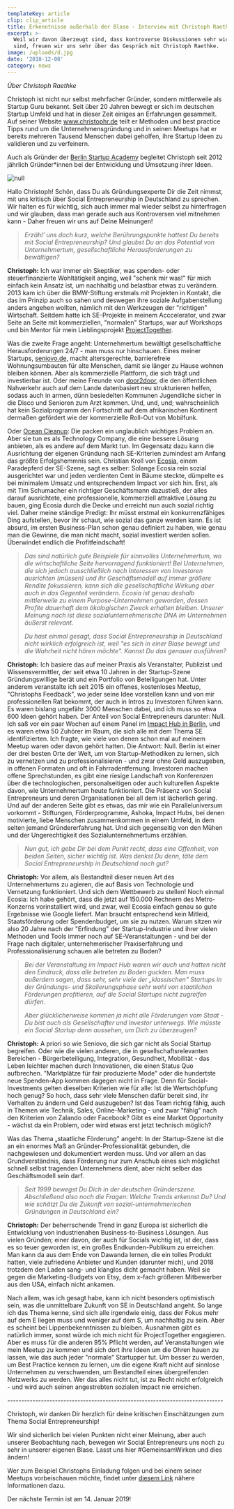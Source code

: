 ```yaml
---
templateKey: article
clip: clip_article
title: Erkenntnisse außerhalb der Blase - Interview mit Christoph Raethke
excerpt: >-
  Weil wir davon überzeugt sind, dass kontroverse Diskussionen sehr wichtig
  sind, freuen wir uns sehr über das Gespräch mit Christoph Raethke.
image: /uploads/d.jpg
date: '2018-12-08'
category: news
---
```

_Über Christoph Raethke_

Christoph ist nicht nur selbst mehrfacher Gründer, sondern mittlerweile als Startup Guru bekannt. Seit über 20 Jahren bewegt er sich im deutschen Startup Umfeld und hat in dieser Zeit einiges an Erfahrungen gesammelt. Auf seiner Website www.christophr.de teilt er Methoden und best practice Tipps rund um die Unternehmensgründung und in seinen Meetups hat er bereits mehreren Tausend Menschen dabei geholfen, ihre Startup Ideen zu validieren und zu verfeinern.

Auch als Gründer der [Berlin Startup Academy](https://www.facebook.com/BerlinStartupAcademy) begleitet Christoph seit 2012 jährlich Gründer*innen bei der Entwicklung und Umsetzung ihrer Ideen.

![null](/uploads/gg.jpg)

Hallo Christoph! Schön, dass Du als Gründungsexperte Dir die Zeit nimmst, mit uns kritisch über Social Entrepreneurship in Deutschland zu sprechen. Wir halten es für wichtig, sich auch immer mal wieder selbst zu hinterfragen und wir glauben, dass man gerade auch aus Kontroversen viel mitnehmen kann - Daher freuen wir uns auf Deine Meinungen!

> _Erzähl' uns doch kurz, welche Berührungspunkte hattest Du bereits mit Social Entrepreneurship? Und glaubst Du an das Potential von Unternehmertum, gesellschaftliche Herausforderungen zu bewältigen?_

**Christoph:** Ich war immer ein Skeptiker, was spenden- oder steuerfinanzierte Wohltätigkeit anging, weil "schenk mir was!" für mich einfach kein Ansatz ist, um nachhaltig und belastbar etwas zu verändern. 2013 kam ich über die BMW-Stiftung erstmals mit Projekten in Kontakt, die das im Prinzip auch so sahen und deswegen ihre soziale Aufgabenstellung anders angehen wollten, nämlich mit den Werkzeugen der "richtigen" Wirtschaft. Seitdem hatte ich SE-Projekte in meinem Acccelerator, und zwar Seite an Seite mit kommerziellen, "normalen" Startups, war auf Workshops und bin Mentor für mein Lieblingsprojekt [ProjectTogether](https://www.projecttogether.org/).

Was die zweite Frage angeht: Unternehmertum bewältigt gesellschaftliche Herausforderungen 24/7 - man muss nur hinschauen. Eines meiner Startups, [seniovo.de](https://www.seniovo.de/), macht altersgerechte, barrierefreie Wohnungsumbauten für alte Menschen, damit sie länger zu Hause wohnen bleiben können. Aber als kommerzielle Plattform, die sich trägt und investierbar ist. Oder meine Freunde von [door2door](https://www.door2door.io/index.html), die den öffentlichen Nahverkehr auch auf dem Lande datenbasiert neu strukturieren helfen, sodass auch in armen, dünn besiedelten Kommunen Jugendliche sicher in die Disco und Senioren zum Arzt kommen. Und, und, und; wahrscheinlich hat kein Sozialprogramm den Fortschritt auf dem afrikanischen Kontinent dermaßen gefördert wie der kommerzielle Roll-Out von Mobilfunk.

Oder [Ocean Cleanup](https://www.theoceancleanup.com/): Die packen ein unglaublich wichtiges Problem an. Aber sie tun es als Technology Company, die eine bessere Lösung anbieten, als es andere auf dem Markt tun. Im Gegensatz dazu kann die Ausrichtung der eigenen Gründung nach SE-Kriterien zumindest am Anfang das größte Erfolgshemmnis sein. Christian Kroll von [Ecosia](https://www.ecosia.org/), einem Paradepferd der SE-Szene, sagt es selber: Solange Ecosia rein sozial ausgerichtet war und jeden verdienten Cent in Bäume steckte, dümpelte es bei minimalem Umsatz und entsprechendem Impact vor sich hin. Erst, als mit Tim Schumacher ein richtiger Geschäftsmann dazustieß, der alles darauf ausrichtete, eine professionelle, kommerziell attraktive Lösung zu bauen, ging Ecosia durch die Decke und erreicht nun auch sozial richtig viel. Daher meine ständige Predigt: Ihr müsst erstmal ein konkurrenzfähiges Ding aufstellen, bevor ihr schaut, wie sozial das ganze werden kann. Es ist absurd, im ersten Business-Plan schon genau definiert zu haben, wie genau man die Gewinne, die man nicht macht, sozial investiert werden sollen. Überwindet endlich die Profitfeindschaft!

> _Das sind natürlich gute Beispiele für sinnvolles Unternehmertum, wo die wirtschaftliche Seite hervorragend funktioniert! Bei Unternehmen, die sich jedoch ausschließlich nach Interessen von Investoren ausrichten (müssen) und ihr Geschäftsmodell auf immer größere Rendite fokussieren, kann sich die gesellschaftliche Wirkung aber auch in das Gegenteil verändern. Ecosia ist genau deshalb mittlerweile zu einem Purpose-Unternehmen geworden, dessen Profite dauerhaft dem ökologischen Zweck erhalten bleiben. Unserer Meinung nach ist diese sozialunternehmerische DNA im Unternehmen äußerst relevant._
>
> _Du hast einmal gesagt, dass Social Entrepreneurship in Deutschland nicht wirklich erfolgreich ist, weil "es sich in einer Blase bewegt und die Wahrheit nicht hören möchte". Kannst Du das genauer ausführen?_

**Christoph:** Ich basiere das auf meiner Praxis als Veranstalter, Publizist und Wissensvermittler, der seit etwa 10 Jahren in der Startup-Szene Gründungswillige berät und ein Portfolio von Beteiligungen hat. Unter anderem veranstalte ich seit 2015 ein offenes, kostenloses Meetup, "Christophs Feedback", wo jeder seine Idee vorstellen kann und von mir professionellen Rat bekommt, der auch in Intros zu Investoren führen kann. Es waren bislang ungefähr 3000 Menschen dabei, und ich muss so etwa 600 Ideen gehört haben. Der Anteil von Social Entrepreneurs darunter: Null. Ich saß vor ein paar Wochen auf einem Panel im [Impact Hub in Berlin](https://berlin.impacthub.net/), und es waren etwa 50 Zuhörer im Raum, die sich alle mit dem Thema SE identifizierten. Ich fragte, wie viele von denen schon mal auf meinem Meetup waren oder davon gehört hatten. Die Antwort: Null. Berlin ist einer der drei besten Orte der Welt, um von Startup-Methodiken zu lernen, sich zu vernetzen und zu professionalisieren - und zwar ohne Geld auszugeben, in offenen Formaten und oft in Fahrradentfernung. Investoren machen offene Sprechstunden, es gibt eine riesige Landschaft von Konferenzen über die technologischen, personalseitigen oder auch kulturellen Aspekte davon, wie Unternehmertum heute funktioniert. Die Präsenz von Social Entrepreneurs und deren Organisationen bei all dem ist lächerlich gering. Und auf der anderen Seite gibt es etwas, das mir wie ein Paralleluniversum vorkommt - Stiftungen, Förderprogramme, Ashoka, Impact Hubs, bei denen motivierte, liebe Menschen zusammenkommen in einem Umfeld, in dem selten jemand Gründererfahrung hat. Und sich gegenseitig von den Mühen und der Ungerechtigkeit des Sozialunternehmertums erzählen.

> _Nun gut, ich gebe Dir bei dem Punkt recht, dass eine Offenheit, von beiden Seiten, sicher wichtig ist.  Was denkst Du denn, täte dem Social Entrepreneurship in Deutschland noch gut?_

**Christoph:** Vor allem, als Bestandteil dieser neuen Art des Unternehmertums zu agieren, die auf Basis von Technologie und Vernetzung funktioniert. Und sich dem Wettbewerb zu stellen! Noch einmal Ecosia: Ich habe gehört, dass die jetzt auf 150.000 Rechnern des Metro-Konzerns vorinstalliert wird, und zwar, weil Ecosia einfach genau so gute Ergebnisse wie Google liefert. Man braucht entsprechend kein Mitleid, Staatsförderung oder Spendenbudget, um sie zu nutzen. Warum sitzen wir also 20 Jahre nach der "Erfindung" der Startup-Industrie und ihrer vielen Methoden und Tools immer noch auf SE-Veranstaltungen - und bei der Frage nach digitaler, unternehmerischer Praxiserfahrung und Professionalisierung schauen alle betreten zu Boden?

> _Bei der Veranstaltung im Impact Hub waren wir auch und hatten nicht den Eindruck, dass alle betreten zu Boden guckten. Man muss außerdem sagen, dass sehr, sehr viele der „klassischen" Startups in der Gründungs- und Skalierungsphase sehr wohl von staatlichen Förderungen profitieren, auf die Social Startups nicht zugreifen dürfen._
>
> _Aber glücklicherweise kommen ja nicht alle Förderungen vom Staat - Du bist auch als Gesellschafter und Investor unterwegs. Wie müsste ein Social Startup denn aussehen, um Dich zu überzeugen?_

**Christoph:** A priori so wie Seniovo, die sich gar nicht als Social Startup begreifen. Oder wie die vielen anderen, die in gesellschaftsrelevanten Bereichen - Bürgerbeteiligung, Integration, Gesundheit, Mobilität - das Leben leichter machen durch Innovationen, die einen Status Quo aufbrechen. "Marktplätze für fair produzierte Mode" oder die hundertste neue Spenden-App kommen dagegen nicht in Frage. Denn für Social-Investments gelten dieselben Kriterien wie für alle: Ist die Wertschöpfung hoch genug? So hoch, dass sehr viele Menschen dafür bereit sind, ihr Verhalten zu ändern und Geld auszugeben? Ist das Team richtig fähig, auch in Themen wie Technik, Sales, Online-Marketing - und zwar "fähig" nach den Kriterien von Zalando oder Facebook? Gibt es eine Market Opportunity - wächst da ein Problem, oder wird etwas erst jetzt technisch möglich?

Was das Thema „staatliche Förderung" angeht: In der Startup-Szene ist die an ein enormes Maß an Gründer-Professionalität gebunden, die nachgewiesen und dokumentiert werden muss. Und vor allem an das Grundverständnis, dass Förderung nur zum Anschub eines sich möglichst schnell selbst tragenden Unternehmens dient, aber nicht selber das Geschäftsmodell sein darf.

> _Seit 1999 bewegst Du Dich in der deutschen Gründerszene. Abschließend also noch die Fragen: Welche Trends erkennst Du? Und wie schätzt Du die Zukunft von sozial-unternehmerischen Gründungen in Deutschland ein?_

**Christoph:** Der beherrschende Trend in ganz Europa ist sicherlich die Entwicklung von industrienahen Business-to-Business Lösungen. Aus vielen Gründen; einer davon, der auch für Socials wichtig ist, ist der, dass es so teuer geworden ist, ein großes Endkunden-Publikum zu erreichen. Man kann da aus dem Ende von Dawanda lernen, die ein tolles Produkt hatten, viele zufriedene Anbieter und Kunden (darunter mich), und 2018 trotzdem den Laden sang- und klanglos dicht gemacht haben. Weil sie gegen die Marketing-Budgets von Etsy, dem x-fach größeren Mitbewerber aus den USA, einfach nicht ankamen.

Nach allem, was ich gesagt habe, kann ich nicht besonders optimistisch sein, was die unmittelbare Zukunft von SE in Deutschland angeht. So lange ich das Thema kenne, sind sich alle irgendwie einig, dass der Fokus mehr auf dem E liegen muss und weniger auf dem S, um nachhaltig zu sein. Aber es scheint bei Lippenbekenntnissen zu bleiben. Ausnahmen gibt es natürlich immer, sonst würde ich mich nicht für ProjectTogether engagieren. Aber es muss für die anderen 95% Pflicht werden, auf Veranstaltungen wie mein Meetup zu kommen und sich dort ihre Ideen um die Ohren hauen zu lassen, wie das auch jeder "normale" Startupper tut. Um besser zu werden, um Best Practice kennen zu lernen, um die eigene Kraft nicht auf sinnlose Unternehmen zu verschwenden, um Bestandteil eines übergreifenden Netzwerks zu werden. Wer das alles nicht tut, ist zu Recht nicht erfolgreich - und wird auch seinen angestrebten sozialen Impact nie erreichen.

\-----------------------------------------------------------------------------

Christoph, wir danken Dir herzlich für deine kritischen Einschätzungen zum Thema Social Entrepreneurship!

Wir sind sicherlich bei vielen Punkten nicht einer Meinung, aber auch unserer Beobachtung nach, bewegen wir Social Entrepreneurs uns noch zu sehr in unserer eigenen Blase. Lasst uns hier #GemeinsamWirken und dies ändern!

Wer zum Beispiel Christophs Einladung folgen und bei einem seiner Meetups vorbeischauen möchte, findet unter [diesem Link](https://www.meetup.com/en-AU/idea_feedback/) nähere Informationen dazu.

Der nächste Termin ist am 14. Januar 2019!
